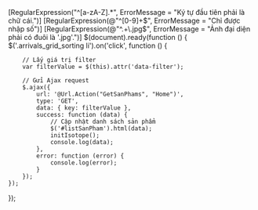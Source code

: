 <div>
[RegularExpression("^[a-zA-Z].*", ErrorMessage = "Ký tự đầu tiên phải là chữ cái.")]
[RegularExpression(@"^[0-9]+$", ErrorMessage = "Chỉ được nhập số")]
[RegularExpression(@"^.+\.jpg$", ErrorMessage = "Ảnh đại diện phải có đuôi là '.jpg'.")]
$(document).ready(function () {
    $('.arrivals_grid_sorting li').on('click', function () {
       
        // Lấy giá trị filter
        var filterValue = $(this).attr('data-filter');

        // Gửi Ajax request
        $.ajax({
            url: '@Url.Action("GetSanPhams", "Home")',
            type: 'GET',
            data: { key: filterValue },
            success: function (data) {
                // Cập nhật danh sách sản phẩm
                $('#listSanPham').html(data);
                initIsotope();
                console.log(data);
            },
            error: function (error) {
                console.log(error);
            }
        });
    });
});
</div>
